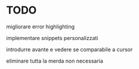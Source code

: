 # TODO

migliorare error highlighting

implementare snippets personalizzati

introdurre avante e vedere se comparabile a cursor

eliminare tutta la merda non necessaria
